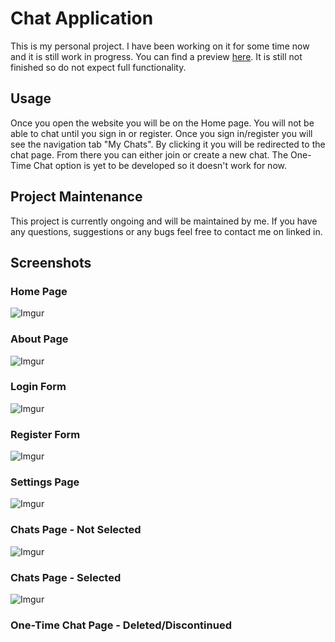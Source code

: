 # Chat Application

This is my personal project. I have been working on it for some time now and it is still work in progress. You can find a preview [here](https://krisdevbg.github.io/chatApp/). It is still not finished so do not expect full functionality.

## Usage

Once you open the website you will be on the Home page. You will not be able to chat until you sign in or register. Once you sign in/register you will see the navigation tab "My Chats". By clicking it you will be redirected to the chat page. From there you can either join or create a new chat. The One-Time Chat option is yet to be developed so it doesn't work for now.

## Project Maintenance

This project is currently ongoing and will be maintained by me. If you have any questions, suggestions or any bugs feel free to contact me on linked in.

## Screenshots

### Home Page
![Imgur](https://imgur.com/iCr5E70.png)

### About Page
![Imgur](https://imgur.com/NEr0NYn.png)

### Login Form
![Imgur](https://imgur.com/vhQS22o.png)

### Register Form
![Imgur](https://imgur.com/o6eyurf.png)

### Settings Page
![Imgur](https://imgur.com/9gp5i67.png)

### Chats Page - Not Selected
![Imgur](https://imgur.com/hj4WcCw.png)

### Chats Page - Selected
![Imgur](https://imgur.com/UgHb3Ho.png)

### One-Time Chat Page - Deleted/Discontinued

